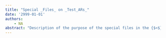 ```yaml
---
title: "Special _Files_ on _Test_ARs_"
date: '2999-01-01'
authors: 
    - NA
abstract: "Description of the purpose of the special files in the {$<$}Test{$>$}ARs{$>$} directory of the Interlisp-D testing infrastructure."
---
```


